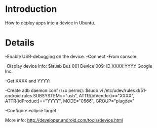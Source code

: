 # Introduction #

How to deploy apps into a device in Ubuntu.


# Details #

-Enable USB-debugging on the device.
-Connect
-From console:

-Display device info:
$lsusb
Bus 001 Device 009: ID XXXX:YYYY Google Inc.

-Get XXXX and YYYY:

-Create adb daemon conf (r+x perms):
$sudo vi /etc/udev/rules.d/51-android.rules
SUBSYSTEM=="usb", ATTR{idVendor}=="XXXX", ATTR{idProduct}=="YYYY", MODE="0666", GROUP="plugdev"

-Configure eclipse target

More info: http://developer.android.com/tools/device.html